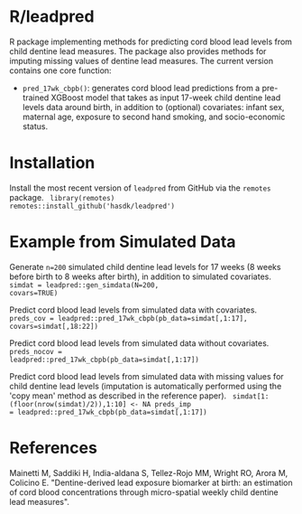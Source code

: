 # R/leadpred
R package implementing methods for predicting cord blood lead levels from child dentine lead measures. The package also provides methods for imputing missing values of dentine lead measures. The current version contains one core function:
  - `pred_17wk_cbpb()`: generates cord blood lead predictions from a pre-trained XGBoost model that takes as input 17-week child dentine lead levels data around birth, in addition to (optional) covariates: infant sex, maternal age, exposure to second hand smoking, and socio-economic status. 

# Installation 
Install the most recent version of `leadpred` from GitHub via the `remotes` package.
<code>
library(remotes)
remotes::install_github('hasdk/leadpred')
</code>

# Example from Simulated Data

Generate `n=200` simulated child dentine lead levels for 17 weeks (8 weeks before birth to 8 weeks after birth), in addition to simulated covariates.
<code>
simdat = leadpred::gen_simdata(N=200, covars=TRUE)
</code>

Predict cord blood lead levels from simulated data with covariates.
<code>
preds_cov = leadpred::pred_17wk_cbpb(pb_data=simdat[,1:17], covars=simdat[,18:22])
</code>

Predict cord blood lead levels from simulated data without covariates.
<code>
preds_nocov = leadpred::pred_17wk_cbpb(pb_data=simdat[,1:17])
</code>

Predict cord blood lead levels from simulated data with missing values for child dentine lead levels (imputation is automatically performed using the 'copy mean' method as described in the reference paper).
<code>
simdat[1:(floor(nrow(simdat)/2)),1:10] <- NA
preds_imp = leadpred::pred_17wk_cbpb(pb_data=simdat[,1:17])
</code>


# References
Mainetti M, Saddiki H, India-aldana S, Tellez-Rojo MM, Wright RO, Arora M, Colicino E. "Dentine-derived lead exposure biomarker at birth: an estimation of cord blood concentrations through micro-spatial weekly child dentine lead measures". 
